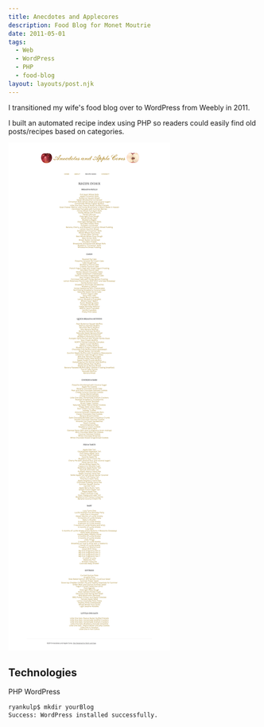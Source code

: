```yaml
---
title: Anecdotes and Applecores
description: Food Blog for Monet Moutrie
date: 2011-05-01
tags:
  - Web
  - WordPress
  - PHP
  - food-blog
layout: layouts/post.njk
---
```

I transitioned my wife's food blog over to WordPress from Weebly in 2011.

I built an automated recipe index using PHP so readers could easily find old posts/recipes based on categories.

![Recipe Index](/img/recipe.png)

## Technologies

PHP WordPress

``` text/2-3
ryankulp$ mkdir yourBlog
Success: WordPress installed successfully.
```
